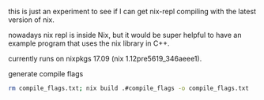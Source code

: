 this is just an experiment to see if I can get nix-repl compiling with the latest version of nix.

nowadays nix repl is inside Nix, but it would be super helpful to have an example
program that uses the nix library in C++.

currently runs on nixpkgs 17.09 (nix 1.12pre5619_346aeee1).

generate compile flags
```sh
rm compile_flags.txt; nix build .#compile_flags -o compile_flags.txt
```